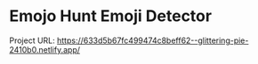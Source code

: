 # Emojo Hunt Emoji Detector

Project URL: https://633d5b67fc499474c8beff62--glittering-pie-2410b0.netlify.app/
